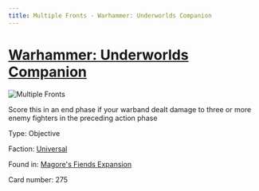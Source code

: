 ```yaml
---
title: Multiple Fronts - Warhammer: Underworlds Companion
---
```


# [Warhammer: Underworlds Companion](https://guidokessels.github.io/wh-underworlds)

  

![Multiple Fronts](https://warhammerunderworlds.com/wp-content/uploads/sites/6/2018/03/275_ENG.png)

Score this in an end phase if your warband dealt damage to three or more enemy fighters in the preceding action phase

Type: Objective

Faction: [Universal](https://guidokessels.github.io/wh-underworlds/factions/universal)

Found in: [Magore's Fiends Expansion](https://guidokessels.github.io/wh-underworlds/locations/magores-fiends-expansion)

Card number: 275
